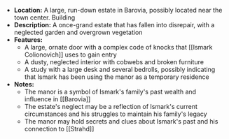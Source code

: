 - **Location:** A large, run-down estate in Barovia, possibly located near the town center. Building 
- **Description:** A once-grand estate that has fallen into disrepair, with a neglected garden and overgrown vegetation
- **Features:**
    - A large, ornate door with a complex code of knocks that [[Ismark Colionovich]] uses to gain entry
    - A dusty, neglected interior with cobwebs and broken furniture
    - A study with a large desk and several bedrolls, possibly indicating that Ismark has been using the manor as a temporary residence
- **Notes:**
    - The manor is a symbol of Ismark's family's past wealth and influence in [[Barovia]]
    - The estate's neglect may be a reflection of Ismark's current circumstances and his struggles to maintain his family's legacy
    - The manor may hold secrets and clues about Ismark's past and his connection to [[Strahd]]
    